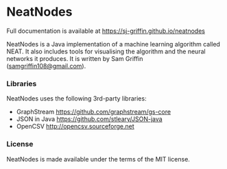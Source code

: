 # NeatNodes

Full documentation is available at <https://sj-griffin.github.io/neatnodes>

NeatNodes is a Java implementation of a machine learning algorithm called NEAT. It also includes tools for visualising the algorithm and the neural networks it produces. It is written by Sam Griffin (<samgriffin108@gmail.com>).

### Libraries

NeatNodes uses the following 3rd-party libraries:
* GraphStream <https://github.com/graphstream/gs-core>
* JSON in Java <https://github.com/stleary/JSON-java>
* OpenCSV <http://opencsv.sourceforge.net>

### License
NeatNodes is made available under the terms of the MIT license.
